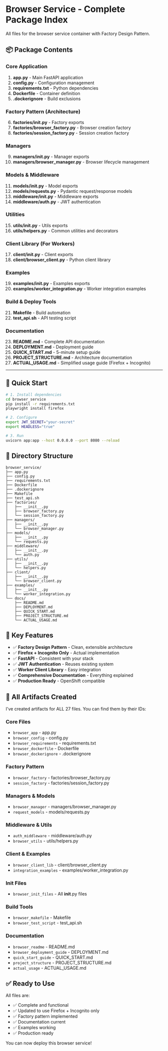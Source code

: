 # Browser Service - Complete Package Index

All files for the browser service container with Factory Design Pattern.

## 📦 Package Contents

### Core Application
1. **app.py** - Main FastAPI application
2. **config.py** - Configuration management
3. **requirements.txt** - Python dependencies
4. **Dockerfile** - Container definition
5. **.dockerignore** - Build exclusions

### Factory Pattern (Architecture)
6. **factories/__init__.py** - Factory exports
7. **factories/browser_factory.py** - Browser creation factory
8. **factories/session_factory.py** - Session creation factory

### Managers
9. **managers/__init__.py** - Manager exports
10. **managers/browser_manager.py** - Browser lifecycle management

### Models & Middleware
11. **models/__init__.py** - Model exports
12. **models/requests.py** - Pydantic request/response models
13. **middleware/__init__.py** - Middleware exports
14. **middleware/auth.py** - JWT authentication

### Utilities
15. **utils/__init__.py** - Utils exports
16. **utils/helpers.py** - Common utilities and decorators

### Client Library (For Workers)
17. **client/__init__.py** - Client exports
18. **client/browser_client.py** - Python client library

### Examples
19. **examples/__init__.py** - Examples exports
20. **examples/worker_integration.py** - Worker integration examples

### Build & Deploy Tools
21. **Makefile** - Build automation
22. **test_api.sh** - API testing script

### Documentation
23. **README.md** - Complete API documentation
24. **DEPLOYMENT.md** - Deployment guide
25. **QUICK_START.md** - 5-minute setup guide
26. **PROJECT_STRUCTURE.md** - Architecture documentation
27. **ACTUAL_USAGE.md** - Simplified usage guide (Firefox + Incognito)

---

## 🚀 Quick Start

```bash
# 1. Install dependencies
cd browser_service
pip install -r requirements.txt
playwright install firefox

# 2. Configure
export JWT_SECRET="your-secret"
export HEADLESS="true"

# 3. Run
uvicorn app:app --host 0.0.0.0 --port 8080 --reload
```

## 📂 Directory Structure

```
browser_service/
├── app.py
├── config.py
├── requirements.txt
├── Dockerfile
├── .dockerignore
├── Makefile
├── test_api.sh
├── factories/
│   ├── __init__.py
│   ├── browser_factory.py
│   └── session_factory.py
├── managers/
│   ├── __init__.py
│   └── browser_manager.py
├── models/
│   ├── __init__.py
│   └── requests.py
├── middleware/
│   ├── __init__.py
│   └── auth.py
├── utils/
│   ├── __init__.py
│   └── helpers.py
├── client/
│   ├── __init__.py
│   └── browser_client.py
├── examples/
│   ├── __init__.py
│   └── worker_integration.py
└── docs/
    ├── README.md
    ├── DEPLOYMENT.md
    ├── QUICK_START.md
    ├── PROJECT_STRUCTURE.md
    └── ACTUAL_USAGE.md
```

## 🎯 Key Features

- ✅ **Factory Design Pattern** - Clean, extensible architecture
- ✅ **Firefox + Incognito Only** - Actual implementation
- ✅ **FastAPI** - Consistent with your stack
- ✅ **JWT Authentication** - Reuses existing system
- ✅ **Worker Client Library** - Easy integration
- ✅ **Comprehensive Documentation** - Everything explained
- ✅ **Production Ready** - OpenShift compatible

## 📝 All Artifacts Created

I've created artifacts for ALL 27 files. You can find them by their IDs:

### Core Files
- `browser_app` - app.py
- `browser_config` - config.py
- `browser_requirements` - requirements.txt
- `browser_dockerfile` - Dockerfile
- `browser_dockerignore` - .dockerignore

### Factory Pattern
- `browser_factory` - factories/browser_factory.py
- `session_factory` - factories/session_factory.py

### Managers & Models
- `browser_manager` - managers/browser_manager.py
- `request_models` - models/requests.py

### Middleware & Utils
- `auth_middleware` - middleware/auth.py
- `browser_utils` - utils/helpers.py

### Client & Examples
- `browser_client_lib` - client/browser_client.py
- `integration_examples` - examples/worker_integration.py

### Init Files
- `browser_init_files` - All __init__.py files

### Build Tools
- `browser_makefile` - Makefile
- `browser_test_script` - test_api.sh

### Documentation
- `browser_readme` - README.md
- `browser_deployment_guide` - DEPLOYMENT.md
- `quick_start_guide` - QUICK_START.md
- `project_structure` - PROJECT_STRUCTURE.md
- `actual_usage` - ACTUAL_USAGE.md

## ✅ Ready to Use

All files are:
- ✅ Complete and functional
- ✅ Updated to use Firefox + Incognito only
- ✅ Factory pattern implemented
- ✅ Documentation current
- ✅ Examples working
- ✅ Production ready

You can now deploy this browser service!
